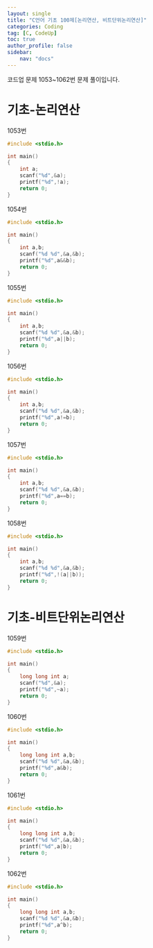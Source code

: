 ```yaml
---
layout: single
title: "C언어 기초 100제[논리연산, 비트단위논리연산]"
categories: Coding
tag: [C, CodeUp]
toc: true
author_profile: false
sidebar:
    nav: "docs"
---
```


코드업 문제 1053~1062번 문제 풀이입니다.   

# 기초-논리연산

1053번
```cpp
#include <stdio.h>

int main()
{
	int a;
	scanf("%d",&a);
	printf("%d",!a);
	return 0;
}
```

1054번
```cpp
#include <stdio.h>

int main()
{
	int a,b;
	scanf("%d %d",&a,&b);
	printf("%d",a&&b);
	return 0;
}
```

1055번
```cpp
#include <stdio.h>

int main()
{
	int a,b;
	scanf("%d %d",&a,&b);
	printf("%d",a||b);
	return 0;
}
```

1056번
```cpp
#include <stdio.h>

int main()
{
	int a,b;
	scanf("%d %d",&a,&b);
	printf("%d",a!=b);
	return 0;
}
```

1057번
```cpp
#include <stdio.h>

int main()
{
	int a,b;
	scanf("%d %d",&a,&b);
	printf("%d",a==b);
	return 0;
}
```

1058번
```cpp
#include <stdio.h>

int main()
{
	int a,b;
	scanf("%d %d",&a,&b);
	printf("%d",!(a||b));
	return 0;
}
```   
# 기초-비트단위논리연산

1059번
```cpp
#include <stdio.h>

int main()
{
	long long int a;
	scanf("%d",&a);
	printf("%d",~a);
	return 0;
}
```
1060번
```cpp
#include <stdio.h>

int main()
{
	long long int a,b;
	scanf("%d %d",&a,&b);
	printf("%d",a&b);
	return 0;
}
```
1061번
```cpp
#include <stdio.h>

int main()
{
	long long int a,b;
	scanf("%d %d",&a,&b);
	printf("%d",a|b);
	return 0;
}
```
1062번
```cpp
#include <stdio.h>

int main()
{
	long long int a,b;
	scanf("%d %d",&a,&b);
	printf("%d",a^b);
	return 0;
}
```